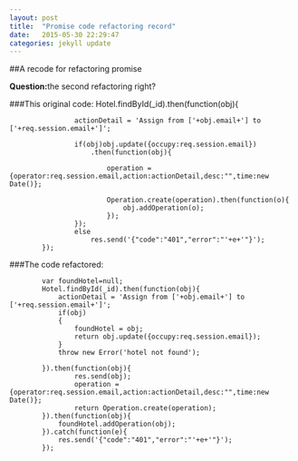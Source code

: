 ```yaml
---
layout: post
title:  "Promise code refactoring record"
date:   2015-05-30 22:29:47
categories: jekyll update
---
```



##A recode for refactoring promise

<strong>Question:</strong>the second refactoring right?

###This original code:
            Hotel.findById(_id).then(function(obj){
                 
                    actionDetail = 'Assign from ['+obj.email+'] to ['+req.session.email+']';
                
                    if(obj)obj.update({occupy:req.session.email})
                        .then(function(obj){
                    
                            operation = {operator:req.session.email,action:actionDetail,desc:"",time:new Date()};

                            Operation.create(operation).then(function(o){
                                obj.addOperation(o);
                            });
                    });
                    else
                        res.send('{"code":"401","error":"'+e+'"}');
            });

###The code refactored:

            var foundHotel=null;
            Hotel.findById(_id).then(function(obj){
                actionDetail = 'Assign from ['+obj.email+'] to ['+req.session.email+']';   
                if(obj)
                {
                    foundHotel = obj;
                    return obj.update({occupy:req.session.email});
                }
                throw new Error('hotel not found');  
 
            }).then(function(obj){
                    res.send(obj);
                    operation = {operator:req.session.email,action:actionDetail,desc:"",time:new Date()};
                    return Operation.create(operation);
            }).then(function(obj){
                foundHotel.addOperation(obj);
            }).catch(function(e){
                res.send('{"code":"401","error":"'+e+'"}');
            });       
         

